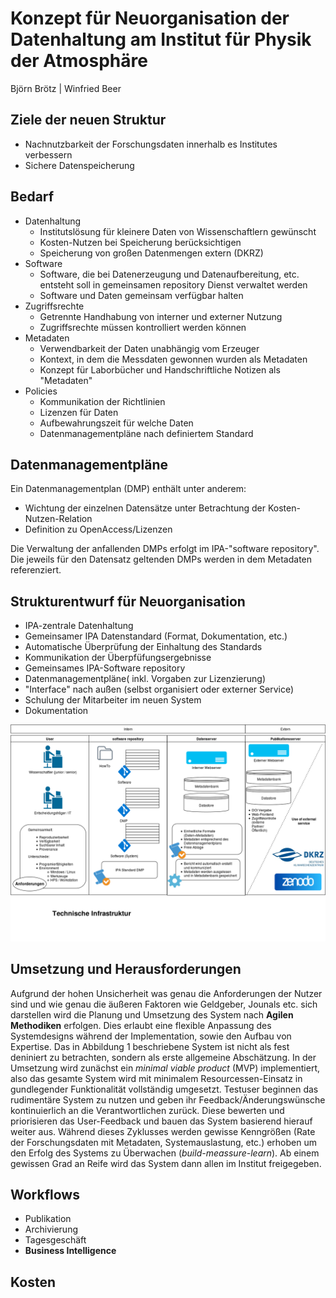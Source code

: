 Konzept für Neuorganisation der Datenhaltung am Institut für Physik der Atmosphäre
===================================================================================

Björn Brötz | Winfried Beer

## Ziele der neuen Struktur

+ Nachnutzbarkeit der Forschungsdaten innerhalb es Institutes verbessern
+ Sichere Datenspeicherung

## Bedarf

+ Datenhaltung
    - Institutslösung für kleinere Daten von Wissenschaftlern gewünscht
    - Kosten-Nutzen bei Speicherung berücksichtigen
    - Speicherung von großen Datenmengen extern (DKRZ)
+ Software
    - Software, die bei Datenerzeugung und Datenaufbereitung, etc. entsteht soll in gemeinsamen repository Dienst verwaltet werden
    - Software und Daten gemeinsam verfügbar halten
+ Zugriffsrechte
    - Getrennte Handhabung von interner und externer Nutzung
    - Zugriffsrechte müssen kontrolliert werden können
+ Metadaten
    - Verwendbarkeit der Daten unabhängig vom Erzeuger
    - Kontext, in dem die Messdaten gewonnen wurden als Metadaten 
    - Konzept für Laborbücher und Handschriftliche Notizen als "Metadaten"
+ Policies 
    - Kommunikation der Richtlinien
    - Lizenzen für Daten 
    - Aufbewahrungszeit für welche Daten
    - Datenmanagementpläne nach definiertem Standard

## Datenmanagementpläne

Ein Datenmanagementplan (DMP) enthält unter anderem:

+ Wichtung der einzelnen Datensätze unter Betrachtung der Kosten-Nutzen-Relation
+ Definition zu OpenAccess/Lizenzen

Die Verwaltung der anfallenden DMPs erfolgt im IPA-"software repository". Die jeweils für den Datensatz geltenden DMPs werden in dem Metadaten referenziert.

## Strukturentwurf für Neuorganisation

+ IPA-zentrale Datenhaltung
+ Gemeinsamer IPA Datenstandard (Format, Dokumentation, etc.)
+ Automatische Überprüfung der Einhaltung des Standards
+ Kommunikation der Überpfüfungsergebnisse
+ Gemeinsames IPA-Software repository
+ Datenmanagementpläne( inkl. Vorgaben zur Lizenzierung)
+ "Interface" nach außen (selbst organisiert oder externer Service)
+ Schulung der Mitarbeiter im neuen System
+ Dokumentation


![Schematische Darstellung der neuen Datenhaltung am IPA](fig/IPA_Datenhaltung.png)

## Umsetzung und Herausforderungen

Aufgrund der hohen Unsicherheit was genau die Anforderungen der Nutzer sind und wie genau die äußeren Faktoren wie Geldgeber, Jounals etc. sich darstellen wird die Planung und Umsetzung des System nach **Agilen Methodiken** erfolgen. Dies erlaubt eine flexible Anpassung des Systemdesigns während der Implementation, sowie den Aufbau von Expertise. Das in Abbildung 1 beschriebene System ist nicht als fest deniniert zu betrachten, sondern als erste allgemeine Abschätzung. In der Umsetzung wird zunächst ein *minimal viable product* (MVP) implementiert, also das gesamte System wird mit minimalem Resourcessen-Einsatz in gundlegender Funktionalität vollständig umgesetzt. Testuser beginnen das rudimentäre System zu nutzen und geben ihr Feedback/Änderungswünsche kontinuierlich an die Verantwortlichen zurück. Diese bewerten und priorisieren das User-Feedback und bauen das System basierend hierauf weiter aus. Während dieses Zyklusses werden gewisse Kenngrößen (Rate der Forschungsdaten mit Metadaten, Systemauslastung, etc.) erhoben um den Erfolg des Systems zu Überwachen (*build-meassure-learn*). Ab einem gewissen Grad an Reife wird das System dann allen im Institut freigegeben. 

 
## Workflows

+ Publikation
+ Archivierung
+ Tagesgeschäft
+ **Business Intelligence**

## Kosten

